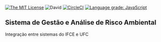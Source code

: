 [![The MIT License](https://img.shields.io/badge/license-MIT-orange.svg?style=flat-square)](http://opensource.org/licenses/MIT)
![David](https://img.shields.io/david/jvictorfarias/leaf-gestao-ambiental)
[![CircleCI](https://circleci.com/gh/jvictorfarias/leaf-gestao-ambiental.svg?style=svg)](https://circleci.com/gh/jvictorfarias/leaf-gestao-ambiental)
[![Language grade: JavaScript](https://img.shields.io/lgtm/grade/javascript/g/jvictorfarias/leaf-gestao-ambiental.svg?logo=lgtm&logoWidth=18)](https://lgtm.com/projects/g/jvictorfarias/leaf-gestao-ambiental/context:javascript)

## Sistema de Gestão e Análise de Risco Ambiental

Integração entre sistemas do IFCE e UFC
